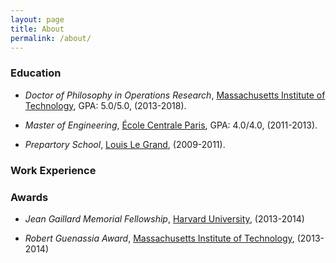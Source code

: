 ```yaml
---
layout: page
title: About
permalink: /about/
---
```


### Education

* *Doctor of Philosophy in Operations Research*, [Massachusetts Institute of Technology](http://www.mit.edu/~orc/), GPA: 5.0/5.0, (2013-2018).

* *Master of Engineering*, [École Centrale Paris](http://www.ecp.fr), GPA: 4.0/4.0, (2011-2013).

* *Prepartory School*, [Louis Le Grand](http://louislegrand.org/index.php/les-cpge), (2009-2011).

### Work Experience

### Awards

* *Jean Gaillard Memorial Fellowship*, [Harvard University](https://scholarships.harvard.edu/international-students/france), (2013-2014)

* *Robert Guenassia Award*, [Massachusetts Institute of Technology](https://odge.mit.edu/finances/fellowships/odgeawards/), (2013-2014)